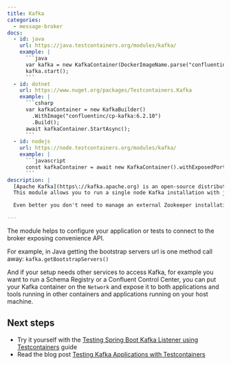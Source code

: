 ```yaml
---
title: Kafka
categories:
  - message-broker
docs:
  - id: java
    url: https://java.testcontainers.org/modules/kafka/
    example: |
      ```java
      var kafka = new KafkaContainer(DockerImageName.parse("confluentinc/cp-kafka:6.2.1"));
      kafka.start();
      ```
  - id: dotnet
    url: https://www.nuget.org/packages/Testcontainers.Kafka
    example: |
      ```csharp
      var kafkaContainer = new KafkaBuilder()
        .WithImage("confluentinc/cp-kafka:6.2.10")
        .Build();
      await kafkaContainer.StartAsync();
      ```
  - id: nodejs
    url: https://node.testcontainers.org/modules/kafka/
    example: |
      ```javascript
      const kafkaContainer = await new KafkaContainer().withExposedPorts(9093).start();
      ```
description: |
  [Apache Kafka](https\://kafka.apache.org) is an open-source distributed event streaming platform for high-performance data pipelines, streaming analytics, data integration, and mission-critical applications.
  This module allows you to run a single node Kafka installation with just a few lines of code.

  Even better you don't need to manage an external Zookeeper installation. By default it'll run in the same container where Kafka broker is running, you can also programmatically configure to run Zookeeper in another container or run Kafka with KRaft enabled.

---
```


The module helps to configure your application or tests to connect to the broker exposing convenience API.

For example, in Java getting the bootstrap servers url is one method call away: `kafka.getBootstrapServers()`

And if your setup needs other services to access Kafka, for example you want to run a Schema Registry or a Confluent Control Center, you can put your Kafka container on the `Network` and expose it to both applications and tools running in other containers and applications running on your host machine.

## Next steps

* Try it yourself with the [Testing Spring Boot Kafka Listener using Testcontainers](https://testcontainers.com/guides/testing-spring-boot-kafka-listener-using-testcontainers/) guide
* Read the blog post [Testing Kafka Applications with Testcontainers](https://www.atomicjar.com/2023/06/testing-kafka-applications-with-testcontainers/)

